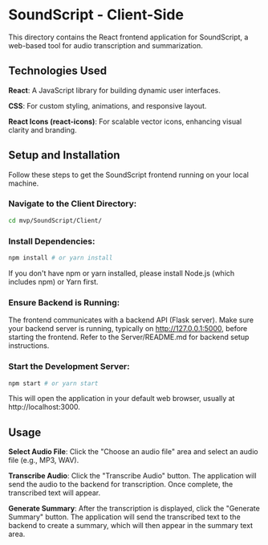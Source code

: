 # SoundScript - Client-Side 

This directory contains the React frontend application for SoundScript, a web-based tool for audio transcription and summarization.

## Technologies Used

**React**: A JavaScript library for building dynamic user interfaces.

**CSS**: For custom styling, animations, and responsive layout.

**React Icons (react-icons)**: For scalable vector icons, enhancing visual clarity and branding.

## Setup and Installation

Follow these steps to get the SoundScript frontend running on your local machine.

### Navigate to the Client Directory:

```bash
cd mvp/SoundScript/Client/
```

### Install Dependencies:

```bash
npm install # or yarn install
```

If you don't have npm or yarn installed, please install Node.js (which includes npm) or Yarn first.

### Ensure Backend is Running:

The frontend communicates with a backend API (Flask server). Make sure your backend server is running, typically on http://127.0.0.1:5000, before starting the frontend. Refer to the Server/README.md for backend setup instructions.

### Start the Development Server:

```bash
npm start # or yarn start
```

This will open the application in your default web browser, usually at http://localhost:3000.

## Usage

**Select Audio File**: Click the "Choose an audio file" area and select an audio file (e.g., MP3, WAV).

**Transcribe Audio**: Click the "Transcribe Audio" button. The application will send the audio to the backend for transcription. Once complete, the transcribed text will appear.

**Generate Summary**: After the transcription is displayed, click the "Generate Summary" button. The application will send the transcribed text to the backend to create a summary, which will then appear in the summary text area.

